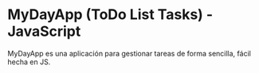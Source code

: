 # MyDayApp (ToDo List Tasks) - JavaScript

MyDayApp es una aplicación para gestionar tareas de forma sencilla, fácil hecha en JS.

